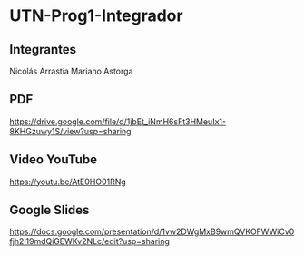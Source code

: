 # UTN-Prog1-Integrador

## Integrantes

Nicolás Arrastía
Mariano Astorga

## PDF

https://drive.google.com/file/d/1jbEt_iNmH6sFt3HMeuIx1-8KHGzuwy1S/view?usp=sharing

## Video YouTube

https://youtu.be/AtE0HO01RNg

## Google Slides

https://docs.google.com/presentation/d/1vw2DWgMxB9wmQVKOFWWiCv0fjh2i19mdQiGEWKv2NLc/edit?usp=sharing
